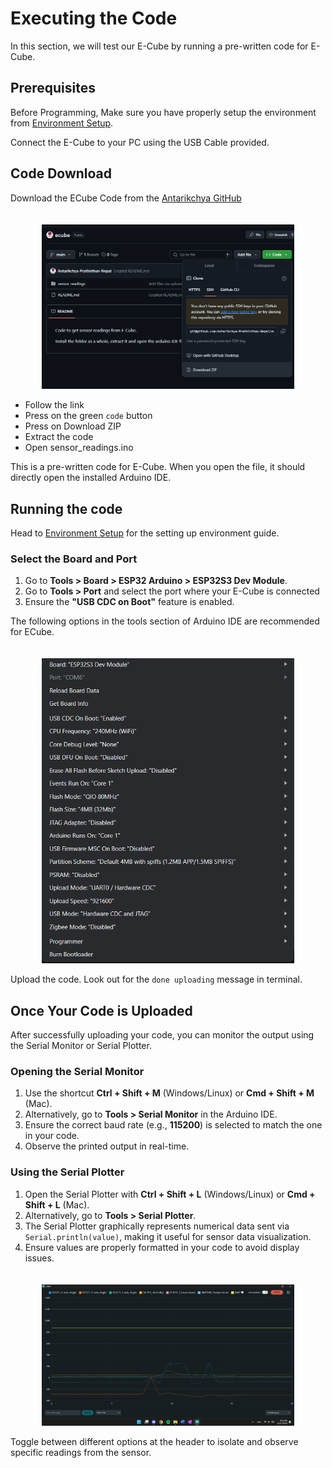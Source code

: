 # Executing the Code

In this section, we will test our E-Cube by running a pre-written code for E-Cube. 

## Prerequisites

Before Programming, Make sure you have properly setup the environment from [Environment Setup](environmentsetup.md).

Connect the E-Cube to your PC using the USB Cable provided.

## Code Download

Download the ECube Code from the [Antarikchya GitHub](https://github.com/Antarikchya-Prathisthan-Nepal/ecube/tree/main)

<div style="text-align: center;"><img src="../../public/github1.png" title="On Board Computer" style="max-width: 80%; height: auto; width: 600px; margin-top: 20px;" /></div>

- Follow the link
- Press on the green `code` button
- Press on Download ZIP
- Extract the code
- Open sensor_readings.ino

This is a pre-written code for E-Cube. When you open the file, it should directly open the installed Arduino IDE. 

## Running the code

Head to [Environment Setup](environmentsetup.md) for the setting up environment guide.

### Select the Board and Port
1. Go to **Tools > Board > ESP32 Arduino > ESP32S3 Dev Module**.
2. Go to **Tools > Port** and select the port where your E-Cube is connected
2. Ensure the **"USB CDC on Boot"** feature is enabled.


The following options in the tools section of Arduino IDE are recommended for ECube.
<div style="text-align: center;"><img src="../../public/recommendedconfig.png" title="On Board Computer" style="max-width: 80%; height: auto; width: 600px; margin-top: 20px;" /></div>

Upload the code. Look out for the `done uploading` message in terminal.

## Once Your Code is Uploaded
After successfully uploading your code, you can monitor the output using the Serial Monitor or Serial Plotter.

### Opening the Serial Monitor
1. Use the shortcut **Ctrl + Shift + M** (Windows/Linux) or **Cmd + Shift + M** (Mac).
2. Alternatively, go to **Tools > Serial Monitor** in the Arduino IDE.
3. Ensure the correct baud rate (e.g., **115200**) is selected to match the one in your code.
4. Observe the printed output in real-time.

### Using the Serial Plotter
1. Open the Serial Plotter with **Ctrl + Shift + L** (Windows/Linux) or **Cmd + Shift + L** (Mac).
2. Alternatively, go to **Tools > Serial Plotter**.
3. The Serial Plotter graphically represents numerical data sent via `Serial.println(value)`, making it useful for sensor data visualization.
4. Ensure values are properly formatted in your code to avoid display issues.

<div style="text-align: center;"><img src="../../public/serialplotter.png" title="On Board Computer" style="max-width: 80%; height: auto; width: 600px; margin-top: 20px;" /></div>

Toggle between different options at the header to isolate and observe specific readings from the sensor.